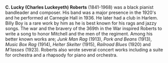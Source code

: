 
**C. Lucky (Charles Luckeyeth) Roberts** (1841-1968) was a black pianist bandleader and composer. His band was a major presence in the 1920's and he performed at Carnegie Hall in 1936. He later had a club in Harlem. Billy Boy is a rare work by him as he is best known for his rags and jazzy songs. The war and the bravery of the 369th in the War inspired Roberts to write a song to honor Mitchell and the men of the regiment. Among his better known works are; *Junk Man Rag* (1913), *Pork and Beans* (1913), *Music Box Rag* (1914), *Helter Skelter* (1915), *Railroad Blues* (1920) and *M'lasses* (1923). Roberts also wrote several concert works including a suite for orchestra and a rhapsody for piano and orchestra. 